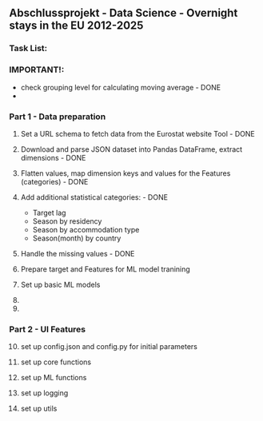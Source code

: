 ## Abschlussprojekt - Data Science - Overnight stays in the EU 2012-2025

### Task List:

### **IMPORTANT!:**
- check grouping level for calculating moving average - DONE
- 


### Part 1 - Data preparation

1. Set a URL schema to fetch data from the Eurostat website Tool - DONE  

2. Download and parse JSON dataset into Pandas DataFrame, extract dimensions  - DONE  

3. Flatten values, map dimension keys and values for the Features (categories) - DONE  

4. Add additional statistical categories:   - DONE
   - Target lag 
   - Season by residency 
   - Season by accommodation type 
   - Season(month) by country

5. Handle the missing values - DONE

6. Prepare target and Features for ML model tranining

7. Set up basic ML models

8. 

9. 


### Part 2 - UI Features

10. set up config.json and config.py for initial parameters

11. set up core functions

12. set up ML functions

13. set up logging

14. set up utils


